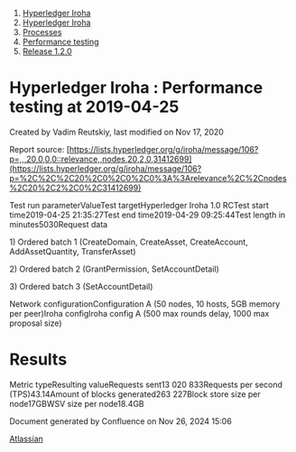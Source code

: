 1. [Hyperledger Iroha](index.html)
2. [Hyperledger Iroha](Hyperledger-Iroha_20873224.html)
3. [Processes](Processes_21015937.html)
4. [Performance testing](Performance-testing_21017421.html)
5. [Release 1.2.0](Release-1.2.0_21012857.html)

# Hyperledger Iroha : Performance testing at 2019-04-25

Created by Vadim Reutskiy, last modified on Nov 17, 2020

Report source: [https://lists.hyperledger.org/g/iroha/message/106?p=,,,20,0,0,0::relevance,,nodes,20,2,0,31412699](https://lists.hyperledger.org/g/iroha/message/106?p=%2C%2C%2C20%2C0%2C0%2C0%3A%3Arelevance%2C%2Cnodes%2C20%2C2%2C0%2C31412699)

Test run parameterValueTest targetHyperledger Iroha 1.0 RCTest start time2019-04-25 21:35:27Test end time2019-04-29 09:25:44Test length in minutes5030Request data

1\) Ordered batch 1 (CreateDomain, CreateAsset, CreateAccount, AddAssetQuantity, TransferAsset)

2\) Ordered batch 2 (GrantPermission, SetAccountDetail)

3\) Ordered batch 3 (SetAccountDetail)

Network configurationConfiguration A (50 nodes, 10 hosts, 5GB memory per peer)Iroha configIroha config A (500 max rounds delay, 1000 max proposal size)

# Results

Metric typeResulting valueRequests sent13 020 833Requests per second (TPS)43.14Amount of blocks generated263 227Block store size per node17GBWSV size per node18.4GB

Document generated by Confluence on Nov 26, 2024 15:06

[Atlassian](http://www.atlassian.com/)
